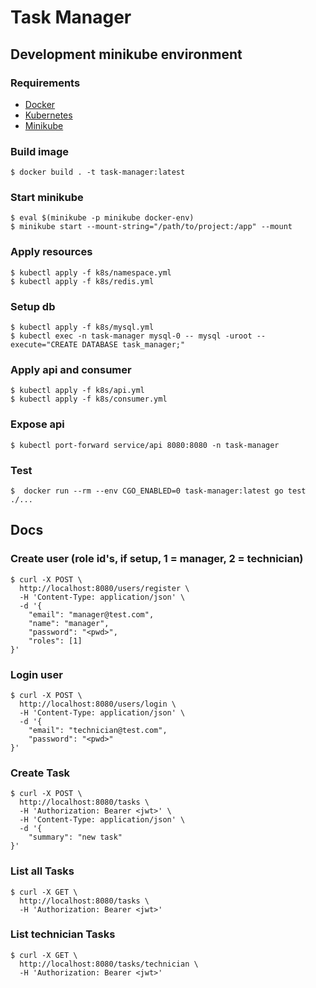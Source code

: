 # Task Manager

## Development minikube environment

### Requirements
- [Docker](https://www.docker.com/products/docker-desktop)
- [Kubernetes](https://kubernetes.io/docs/tasks/tools/)
- [Minikube](https://kubernetes.io/docs/tasks/tools/install-minikube/)

### Build image
```shell script
$ docker build . -t task-manager:latest
```

### Start minikube
```shell script
$ eval $(minikube -p minikube docker-env)
$ minikube start --mount-string="/path/to/project:/app" --mount 
```

### Apply resources
```shell script
$ kubectl apply -f k8s/namespace.yml
$ kubectl apply -f k8s/redis.yml
```

### Setup db
```shell
$ kubectl apply -f k8s/mysql.yml
$ kubectl exec -n task-manager mysql-0 -- mysql -uroot --execute="CREATE DATABASE task_manager;"
```

### Apply api and consumer
```shell script
$ kubectl apply -f k8s/api.yml
$ kubectl apply -f k8s/consumer.yml
```

### Expose api
```shell script
$ kubectl port-forward service/api 8080:8080 -n task-manager
```

### Test
```shell
$  docker run --rm --env CGO_ENABLED=0 task-manager:latest go test ./... 
```

## Docs
### Create user (role id's, if setup, 1 = manager, 2 = technician)
```shell
$ curl -X POST \
  http://localhost:8080/users/register \
  -H 'Content-Type: application/json' \
  -d '{
	"email": "manager@test.com",
	"name": "manager",
	"password": "<pwd>",
	"roles": [1]
}'
```

### Login user
```shell
$ curl -X POST \
  http://localhost:8080/users/login \
  -H 'Content-Type: application/json' \
  -d '{
	"email": "technician@test.com",
	"password": "<pwd>"
}'
```

### Create Task
```shell
$ curl -X POST \
  http://localhost:8080/tasks \
  -H 'Authorization: Bearer <jwt>' \
  -H 'Content-Type: application/json' \
  -d '{
	"summary": "new task"
}'
```

### List all Tasks
```shell
$ curl -X GET \
  http://localhost:8080/tasks \
  -H 'Authorization: Bearer <jwt>'
```

### List technician Tasks
```shell
$ curl -X GET \
  http://localhost:8080/tasks/technician \
  -H 'Authorization: Bearer <jwt>'
```